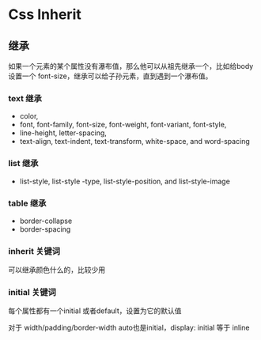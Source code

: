 # Css Inherit

## 继承

如果一个元素的某个属性没有瀑布值，那么他可以从祖先继承一个，比如给body 设置一个 font-size，继承可以给子孙元素，直到遇到一个瀑布值。

### text 继承

- color,
- font, font-family, font-size, font-weight, font-variant, font-style,
- line-height, letter-spacing,
- text-align, text-indent, text-transform, white-space, and word-spacing

### list 继承

- list-style, list-style -type, list-style-position, and list-style-image

### table 继承

- border-collapse
- border-spacing

### inherit 关键词

可以继承颜色什么的，比较少用

### initial 关键词

每个属性都有一个initial 或者default，设置为它的默认值

对于 width/padding/border-width auto也是initial，display: initial 等于 inline